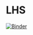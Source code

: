 # LHS
[![Binder](https://mybinder.org/badge_logo.svg)](https://mybinder.org/v2/gh/aogradylhs/LHS/main)
